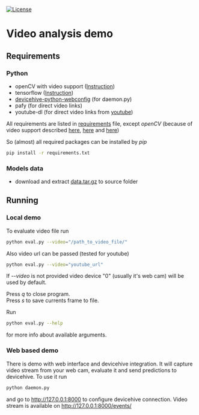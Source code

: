 [![License](https://img.shields.io/badge/License-Apache%202.0-blue.svg?style=flat-square)](LICENSE)

# Video analysis demo

## Requirements

### Python
* openCV with video support ([Instruction](https://docs.opencv.org/trunk/d7/d9f/tutorial_linux_install.html))
* tensorflow ([Instruction](https://www.tensorflow.org/install/install_linux))
* [devicehive-python-webconfig](https://github.com/devicehive/devicehive-python-webconfig) (for daemon.py)
* pafy (for direct video links)
* youtube-dl (for direct video links from [youtube](https://www.youtube.com))

All requirements are listed in [requirements](requirements.txt) file, except _openCV_ (because of video support described [here](https://pypi.python.org/pypi/opencv-python#frequently-asked-questions), [here](https://github.com/skvark/opencv-python/issues/49) and [here](https://github.com/skvark/opencv-python/issues/50))

So (almost) all required packages can be installed by _pip_
```bash
pip install -r requirements.txt
```

### Models data
* download and extract [data.tar.gz](https://s3.amazonaws.com/video-analysis-demo/data.tar.gz) to source folder

## Running

### Local demo
To evaluate video file run
```bash
python eval.py --video="/path_to_video_file/"
```

Also video url can be passed (tested for youtube)
```bash
python eval.py --video="youtube_url"
```

If _--video_ is not provided video device "0" (usually it's web cam) will be used by default.

Press _q_ to close program.\
Press _s_ to save currents frame to file.

Run 
```bash
python eval.py --help
``` 
for more info about available arguments.

### Web based demo
There is demo with web interface and devicehive integration.
It will capture video stream from your web cam, evaluate it and send predictions to devicehive.
To use it run
```bash
python daemon.py
```
and go to http://127.0.0.1:8000 to configure devicehive connection.
Video stream is available on http://127.0.0.1:8000/events/
